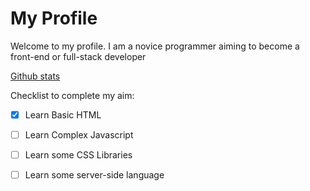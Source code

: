 # My Profile

Welcome to my profile. I am a novice programmer aiming to become a front-end or full-stack developer

[Github stats](https://github-readme-stats.vercel.app/api?username=HTML-Programming)

Checklist to complete my aim:
* [x] Learn Basic HTML
* [ ] Learn Complex Javascript 
* [ ] Learn some CSS Libraries
* [ ] Learn some server-side language

